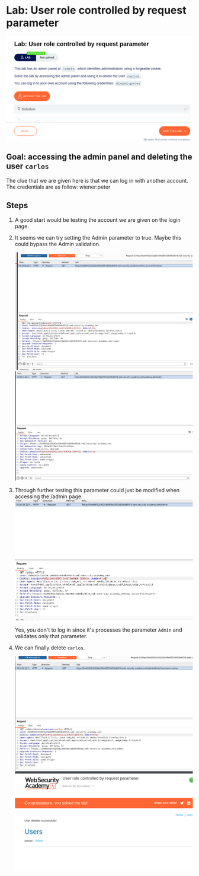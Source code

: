 
# Lab: User role controlled by request parameter

![](Pasted%20image%2020250223041801.png)

## Goal: accessing the admin panel and deleting the user `carlos`

The clue that we are given here is that we can log in with another account. The credentials are as follow:
wiener:peter

## Steps

1. A good start would be testing the account we are given on the login page.
2. It seems we can try setting the Admin parameter to true. Maybe this could bypass the Admin validation.

	![](Pasted%20image%2020250223042451.png)
	![](Pasted%20image%2020250223042542.png)

3. Through further testing this parameter could just be modified when accessing the /admin page.
	![](Pasted%20image%2020250223042847.png)
	
	Yes, you don't to log in since it's processes the parameter `Admin` and validates only that parameter.
4. We can finally delete `carlos`.

	![](Pasted%20image%2020250223043209.png)
	![](Pasted%20image%2020250223043315.png)
	